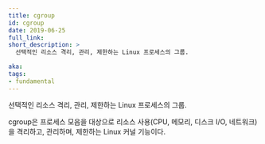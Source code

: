 ```yaml
---
title: cgroup
id: cgroup
date: 2019-06-25
full_link:
short_description: >
  선택적인 리소스 격리, 관리, 제한하는 Linux 프로세스의 그룹.

aka:
tags:
- fundamental
---
```

선택적인 리소스 격리, 관리, 제한하는 Linux 프로세스의 그룹.

<!--more-->

cgroup은 프로세스 모음을 대상으로 리소스 사용(CPU, 메모리, 디스크 I/O, 네트워크)을 격리하고, 관리하며, 제한하는 Linux 커널 기능이다.
